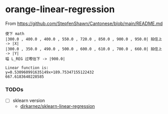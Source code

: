 orange-linear-regression
========================
From https://github.com/StepfenShawn/Cantonese/blob/main/README.md
```
使下 math
|300.0 , 400.0 , 400.0 , 550.0 , 720.0 , 850.0 , 900.0 , 950.0| 拍住上 -> |X|
|300.0 , 350.0 , 490.0 , 500.0 , 600.0 , 610.0 , 700.0 , 660.0| 拍住上 -> |Y|
嗌 L_REG 过嚟估下 -> |900.0|
```
```
Linear function is:
y=0.530960991635149x+189.75347155122432
667.6183640228585
```

### TODOs
- [ ] sklearn version
  - [dirkarnez/sklearn-linear-regression](https://github.com/dirkarnez/sklearn-linear-regression)
